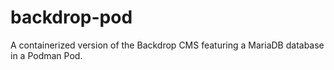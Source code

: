 # backdrop-pod
A containerized version of the Backdrop CMS featuring a MariaDB database in a Podman Pod.

